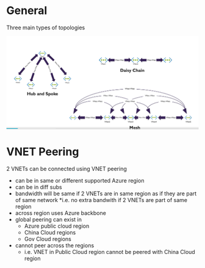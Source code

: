 # General

Three main types of topologies


![image topology](./img/azure-topology.png)

# VNET Peering

2 VNETs can be connected using VNET peering

* can be in same or different supported Azure region
* can be in diff subs
* bandwidth will be same if 2 VNETs are in same region as if they are part of same network 
    *i.e. no extra bandwith if 2 VNETs are part of same region
* across region uses Azure backbone
* global peering can exist in 
    * Azure public cloud region
    * China Cloud regions
    * Gov Cloud regions
* cannot peer across the regions
    * i.e. VNET in Public Cloud region cannot be peered with China Cloud region

